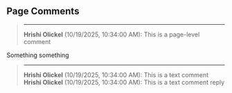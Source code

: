 ## Page Comments

> ---
> **Hrishi Olickel** (10/19/2025, 10:34:00 AM): This is a page-level comment
>

Something something

> ---
> **Hrishi Olickel** (10/19/2025, 10:34:00 AM): This is a text comment
> **Hrishi Olickel** (10/19/2025, 10:34:00 AM): This is a text comment reply
>



